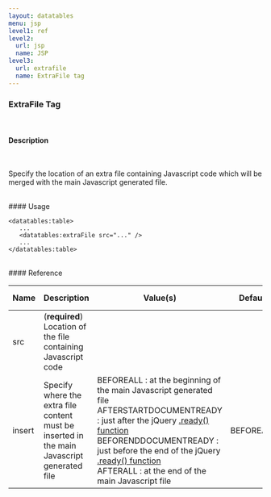 ```yaml
---
layout: datatables
menu: jsp
level1: ref
level2:
  url: jsp
  name: JSP
level3:
  url: extrafile
  name: ExtraFile tag
---
```


### ExtraFile Tag
<br />

#### Description
<br />

Specify the location of an extra file containing Javascript code which will be merged with the main Javascript generated file.

<br />
#### Usage

    <datatables:table>
       ...
       <datatables:extraFile src="..." />
       ...
    </datatables:table>

<br />
#### Reference

<table id="tableReference" class="table table-striped table-bordered">
  <thead>
    <tr>
      <th>Name</th>
      <th>Description</th>
      <th>Value(s)</th>
      <th>Default</th>
      <th>Data source</th>
    </tr>
  </thead>
  <tbody>
  <tr>
    <td>src</td>
    <td>(<strong>required</strong>) Location of the file containing Javascript code</td>
    <td></td>
    <td></td>
    <td>DOM/AJAX</td>
  </tr>
  <tr>
    <td>insert</td>
    <td>Specify where the extra file content must be inserted in the main Javascript generated file</td>
    <td>BEFOREALL : at the beginning of the main Javascript generated file<br/>AFTERSTARTDOCUMENTREADY : just after the jQuery <a href="http://api.jquery.com/ready/">.ready() function</a><br />BEFORENDDOCUMENTREADY : just before the end of the jQuery <a href="http://api.jquery.com/ready/">.ready() function</a><br />AFTERALL : at the end of the main Javascript file</td>
    <td>BEFOREALL</td>
    <td>DOM/AJAX</td>
  </tr>
  </tbody>
</table>

<link rel="stylesheet" href="//ajax.aspnetcdn.com/ajax/jquery.dataTables/1.9.4/css/jquery.dataTables.css" />
<script src="http://ajax.aspnetcdn.com/ajax/jquery.dataTables/1.9.4/jquery.dataTables.min.js">
</script>
<script src="/assets/js/site_reference.js">
</script>